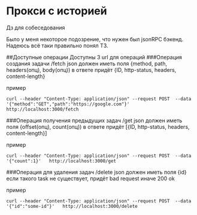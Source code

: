 # Прокси с историей
Дз для собеседования

Было у меня некоторое подозрение, что нужен был jsonRPC бэкенд. Надеюсь всё таки правильно понял ТЗ.

##Доступные операции
Доступны 3 url для операций
###Операция создания задачи /fetch
json должен иметь поля
{method, path, headers(опц), body(опц))
в ответе придёт
{ID, http-status, headers, content-length}

пример
```
curl --header "Content-Type: application/json" --request POST  --data '{"method":"GET","path":"https://google.com"}'   http://localhost:3000/fetch
```

###Операция получения предыдущих задач /get
json должен иметь поля
{offset(опц), count(опц))
в ответе придёт
[{ID, http-status, headers, content-length}]

пример
```
curl --header "Content-Type: application/json" --request POST  --data '{"count":1}'   http://localhost:3000/get
```

###Операция для удаления задач /delete
json должен иметь поля
{id}
если такого task не существует, придёт bad request
иначе 200 ok

пример
```
curl --header "Content-Type: application/json" --request POST  --data '{"id":"some-id"}'   http://localhost:3000/delete
```